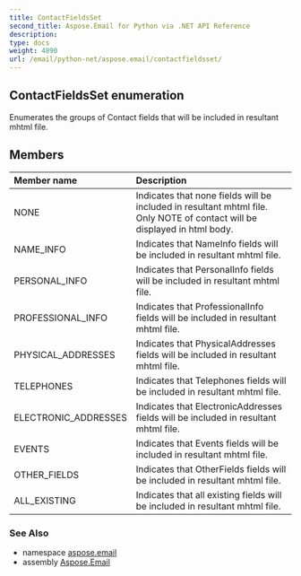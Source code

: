 ```yaml
---
title: ContactFieldsSet
second_title: Aspose.Email for Python via .NET API Reference
description: 
type: docs
weight: 4890
url: /email/python-net/aspose.email/contactfieldsset/
---
```


## ContactFieldsSet enumeration

Enumerates the groups of Contact fields that will be included in resultant mhtml file.

## Members
| Member name | Description |
| :- | :- |
|NONE|Indicates that none fields will be included in resultant mhtml file. Only NOTE of contact will be displayed in html body.|
|NAME_INFO|Indicates that NameInfo fields will be included in resultant mhtml file.|
|PERSONAL_INFO|Indicates that PersonalInfo fields will be included in resultant mhtml file.|
|PROFESSIONAL_INFO|Indicates that ProfessionalInfo fields will be included in resultant mhtml file.|
|PHYSICAL_ADDRESSES|Indicates that PhysicalAddresses fields will be included in resultant mhtml file.|
|TELEPHONES|Indicates that Telephones fields will be included in resultant mhtml file.|
|ELECTRONIC_ADDRESSES|Indicates that ElectronicAddresses fields will be included in resultant mhtml file.|
|EVENTS|Indicates that Events fields will be included in resultant mhtml file.|
|OTHER_FIELDS|Indicates that OtherFields fields will be included in resultant mhtml file.|
|ALL_EXISTING|Indicates that all existing fields will be included in resultant mhtml file.|

### See Also

* namespace [aspose.email](/email/python-net/aspose.email/)
* assembly [Aspose.Email](/slides/python-net/)

